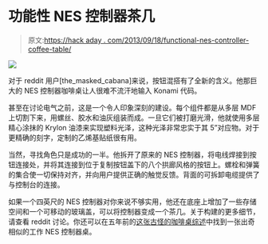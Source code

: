 # 功能性 NES 控制器茶几

> 原文:[https://hack aday . com/2013/09/18/functional-nes-controller-coffee-table/](https://hackaday.com/2013/09/18/functional-nes-controller-coffee-table/)

![](../Images/18e942cc9f19210e08ada63232a7b045.png)

对于 reddit 用户[the_masked_cabana]来说，按钮混搭有了全新的含义。他那巨大的 NES 控制器咖啡桌让人很难不流汗地输入 Konami 代码。

甚至在讨论电气之前，这是一个令人印象深刻的建设。每个组件都是从多层 MDF 上切割下来，用螺丝、胶水和油灰组装而成。一旦它们被打磨光滑，他就使用多层精心涂抹的 Krylon 油漆来实现塑料光泽，这种光泽非常忠实于其 5”对应物。对于更精确的刻字，定制的乙烯基贴纸很有用。

当然，寻找角色只是成功的一半。他拆开了原来的 NES 控制器，将电线焊接到按钮连接处，并将其连接到位于复制按钮盖下的八个拱廊风格的按钮上。螺栓和弹簧的集合使一切保持对齐，并向用户提供正确的触觉反馈。背面的可拆卸电缆提供了与控制台的连接。

如果一个四英尺的 NES 控制器对你来说不够实用，他还在底座上增加了一些存储空间和一个可移动的玻璃盖，可以将控制器变成一个茶几。关于构建的更多细节，请查看 reddit 讨论。你还可以在五年前的[这张古怪的咖啡桌综述](http://hackaday.com/2008/06/23/high-tech-coffee-tables/)中找到一张出奇相似的工作 NES 控制器桌。